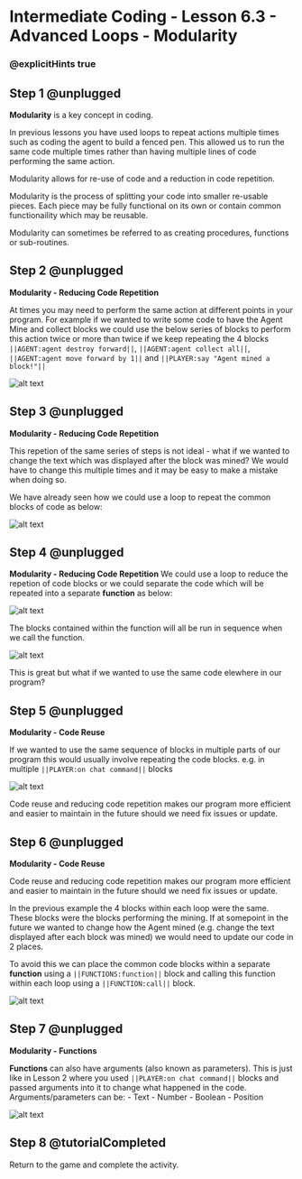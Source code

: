 # Intermediate Coding - Lesson 6.3 - Advanced Loops - Modularity

### @explicitHints true

## Step 1 @unplugged
**Modularity** is a key concept in coding.

In previous lessons you have used loops to repeat actions multiple times such as coding the agent to build a fenced pen. This allowed us to run the same code multiple times rather than having multiple lines of code performing the same action.

Modularity allows for re-use of code and a reduction in code repetition.

Modularity is the process of splitting your code into smaller re-usable pieces. Each piece may be fully functional on its own or contain common functionaility which may be reusable.

Modularity can sometimes be referred to as creating procedures, functions or sub-routines.

## Step 2 @unplugged
**Modularity - Reducing Code Repetition**

At times you may need to perform the same action at different points in your program. For example if we wanted to write some code to have the Agent Mine and collect blocks we could use the below series of blocks to perform this action twice or more than twice if we keep repeating the 4 blocks ``||AGENT:agent destroy forward||``, ``||AGENT:agent collect all||``, ``||AGENT:agent move forward by 1||`` and ``||PLAYER:say "Agent mined a block!"||``

![alt text](https://intermediate.codingcredentials.com/Lesson6/6.3/images/1.png?raw=true "Reuse")

## Step 3 @unplugged
**Modularity - Reducing Code Repetition**

This repetion of the same series of steps is not ideal - what if we wanted to change the text which was displayed after the block was mined? We would have to change this multiple times and it may be easy to make a mistake when doing so.

We have already seen how we could use a loop to repeat the common blocks of code as below:

![alt text](https://intermediate.codingcredentials.com/Lesson6/6.3/images/2.png?raw=true "Reuse")

## Step 4 @unplugged
**Modularity - Reducing Code Repetition**
We could use a loop to reduce the repetion of code blocks or we could separate the code which will be repeated into a separate **function** as below:

![alt text](https://intermediate.codingcredentials.com/Lesson6/6.3/images/3.png?raw=true "Reuse")

The blocks contained within the function will all be run in sequence when we call the function.

![alt text](https://intermediate.codingcredentials.com/Lesson6/6.3/images/4.png?raw=true "Reuse")

This is great but what if we wanted to use the same code elewhere in our program?

## Step 5 @unplugged
**Modularity - Code Reuse**

If we wanted to use the same sequence of blocks in multiple parts of our program this would usually involve repeating the code blocks.
e.g. in multiple ``||PLAYER:on chat command||`` blocks

![alt text](https://intermediate.codingcredentials.com/Lesson6/6.3/images/5.png?raw=true "Reuse")

Code reuse and reducing code repetition makes our program more efficient and easier to maintain in the future should we need fix issues or update.

## Step 6 @unplugged
**Modularity - Code Reuse**

Code reuse and reducing code repetition makes our program more efficient and easier to maintain in the future should we need fix issues or update.

In the previous example the 4 blocks within each loop were the same. These blocks were the blocks performing the mining. If at somepoint in the future we wanted to change how the Agent mined (e.g. change the text displayed after each block was mined) we would need to update our code in 2 places.

To avoid this we can place the common code blocks within a separate **function** using a ``||FUNCTIONS:function||`` block and calling this function within each loop using a ``||FUNCTION:call||`` block. 

![alt text](https://intermediate.codingcredentials.com/Lesson6/6.3/images/6.png?raw=true "Reuse")

## Step 7 @unplugged
**Modularity - Functions**

**Functions** can also have arguments (also known as parameters). This is just like in Lesson 2 where you used ``||PLAYER:on chat command||`` blocks and passed arguments into it to change what happened in the code.
Arguments/parameters can be:
	- Text
	- Number
	- Boolean
	- Position

![alt text](https://intermediate.codingcredentials.com/Lesson6/6.3/images/7.png?raw=true "Functions")

## Step 8 @tutorialCompleted
Return to the game and complete the activity.
